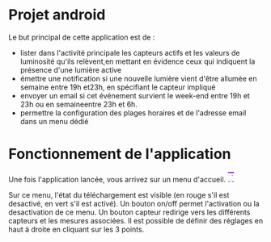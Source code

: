 # Projet android

Le but principal de cette application est de : 
- lister dans l'activité principale les capteurs actifs et les valeurs de luminosité qu'ils relèvent,en mettant en évidence ceux qui indiquent la présence d'une lumière active
- émettre une notification si une nouvelle lumière vient d'être allumée en semaine entre 19h et23h, en spécifiant le capteur impliqué
- envoyer un email si cet événement survient le week-end entre 19h et 23h ou en semaineentre 23h et 6h.
- permettre la configuration des plages horaires et de l'adresse email dans un menu dédié

# Fonctionnement de l'application 

Une fois l'application lancée, vous arrivez sur un menu d'accueil.
<img src="img/main_menu.PNG" height="20">

Sur ce menu, l'état du téléchargement est visible (en rouge s'il est desactivé, en vert s'il est activé).
Un bouton on/off permet l'activation ou la desactivation de ce menu.
Un bouton capteur redirige vers les différents capteurs et les mesures associées.
Il est possible de définir des réglages en haut à droite en cliquant sur les 3 points.